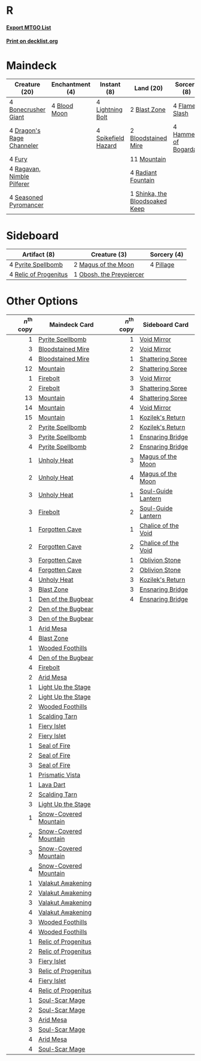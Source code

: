 # R

#### [Export MTGO List](../collection/R/R.txt)
#### [Print on decklist.org](http://decklist.org/?deckmain=2%09Blast%20Zone%0A4%09Blood%20Moon%0A2%09Bloodstained%20Mire%0A4%09Bonecrusher%20Giant%0A4%09Dragon's%20Rage%20Channeler%0A4%09Flame%20Slash%0A4%09Fury%0A4%09Hammer%20of%20Bogardan%0A4%09Lightning%20Bolt%0A11%09Mountain%0A4%09Radiant%20Fountain%0A4%09Ragavan,%20Nimble%20Pilferer%0A4%09Seasoned%20Pyromancer%0A1%09Shinka,%20the%20Bloodsoaked%20Keep%0A4%09Spikefield%20Hazard&deckside=2%09Magus%20of%20the%20Moon%0A1%09Obosh,%20the%20Preypiercer%0A4%09Pillage%0A4%09Pyrite%20Spellbomb%0A4%09Relic%20of%20Progenitus)
# Maindeck

|                                            Creature (20)                                            |                                   Enchantment (4)                                    |                                         Instant (8)                                          |                                               Land (20)                                                |                                         Sorcery (8)                                          |
|-----------------------------------------------------------------------------------------------------|--------------------------------------------------------------------------------------|----------------------------------------------------------------------------------------------|--------------------------------------------------------------------------------------------------------|----------------------------------------------------------------------------------------------|
|4 [Bonecrusher Giant](http://gatherer.wizards.com/Pages/Card/Details.aspx?multiverseid=473077)       |4 [Blood Moon](http://gatherer.wizards.com/Pages/Card/Details.aspx?multiverseid=45386)|4 [Lightning Bolt](http://gatherer.wizards.com/Pages/Card/Details.aspx?multiverseid=806)      |2 [Blast Zone](http://gatherer.wizards.com/Pages/Card/Details.aspx?multiverseid=461171)                 |4 [Flame Slash](http://gatherer.wizards.com/Pages/Card/Details.aspx?multiverseid=416914)      |
|4 [Dragon's Rage Channeler](http://gatherer.wizards.com/Pages/Card/Details.aspx?multiverseid=522197) |                                                                                      |4 [Spikefield Hazard](http://gatherer.wizards.com/Pages/Card/Details.aspx?multiverseid=491809)|2 [Bloodstained Mire](http://gatherer.wizards.com/Pages/Card/Details.aspx?multiverseid=405094)          |4 [Hammer of Bogardan](http://gatherer.wizards.com/Pages/Card/Details.aspx?multiverseid=15420)|
|4 [Fury](http://gatherer.wizards.com/Pages/Card/Details.aspx?multiverseid=522202)                    |                                                                                      |                                                                                              |11 [Mountain](http://gatherer.wizards.com/Pages/Card/Details.aspx?multiverseid=439859)                  |                                                                                              |
|4 [Ragavan, Nimble Pilferer](http://gatherer.wizards.com/Pages/Card/Details.aspx?multiverseid=522214)|                                                                                      |                                                                                              |4 [Radiant Fountain](http://gatherer.wizards.com/Pages/Card/Details.aspx?multiverseid=438810)           |                                                                                              |
|4 [Seasoned Pyromancer](http://gatherer.wizards.com/Pages/Card/Details.aspx?multiverseid=464094)     |                                                                                      |                                                                                              |1 [Shinka, the Bloodsoaked Keep](http://gatherer.wizards.com/Pages/Card/Details.aspx?multiverseid=79121)|                                                                                              |


# Sideboard

|                                          Artifact (8)                                          |                                           Creature (3)                                            |                                    Sorcery (4)                                    |
|------------------------------------------------------------------------------------------------|---------------------------------------------------------------------------------------------------|-----------------------------------------------------------------------------------|
|4 [Pyrite Spellbomb](http://gatherer.wizards.com/Pages/Card/Details.aspx?multiverseid=442796)   |2 [Magus of the Moon](http://gatherer.wizards.com/Pages/Card/Details.aspx?multiverseid=136152)     |4 [Pillage](http://gatherer.wizards.com/Pages/Card/Details.aspx?multiverseid=14755)|
|4 [Relic of Progenitus](http://gatherer.wizards.com/Pages/Card/Details.aspx?multiverseid=174824)|1 [Obosh, the Preypiercer](http://gatherer.wizards.com/Pages/Card/Details.aspx?multiverseid=479748)|                                                                                   |


# Other Options

|*n*<sup>th</sup> copy|                                         Maindeck Card                                          |*n*<sup>th</sup> copy|                                        Sideboard Card                                        |
|--------------------:|------------------------------------------------------------------------------------------------|--------------------:|----------------------------------------------------------------------------------------------|
|                    1|[Pyrite Spellbomb](http://gatherer.wizards.com/Pages/Card/Details.aspx?multiverseid=442796)     |                    1|[Void Mirror](http://gatherer.wizards.com/Pages/Card/Details.aspx?multiverseid=522318)        |
|                    3|[Bloodstained Mire](http://gatherer.wizards.com/Pages/Card/Details.aspx?multiverseid=405094)    |                    2|[Void Mirror](http://gatherer.wizards.com/Pages/Card/Details.aspx?multiverseid=522318)        |
|                    4|[Bloodstained Mire](http://gatherer.wizards.com/Pages/Card/Details.aspx?multiverseid=405094)    |                    1|[Shattering Spree](http://gatherer.wizards.com/Pages/Card/Details.aspx?multiverseid=456224)   |
|                   12|[Mountain](http://gatherer.wizards.com/Pages/Card/Details.aspx?multiverseid=439859)             |                    2|[Shattering Spree](http://gatherer.wizards.com/Pages/Card/Details.aspx?multiverseid=456224)   |
|                    1|[Firebolt](http://gatherer.wizards.com/Pages/Card/Details.aspx?multiverseid=189236)             |                    3|[Void Mirror](http://gatherer.wizards.com/Pages/Card/Details.aspx?multiverseid=522318)        |
|                    2|[Firebolt](http://gatherer.wizards.com/Pages/Card/Details.aspx?multiverseid=189236)             |                    3|[Shattering Spree](http://gatherer.wizards.com/Pages/Card/Details.aspx?multiverseid=456224)   |
|                   13|[Mountain](http://gatherer.wizards.com/Pages/Card/Details.aspx?multiverseid=439859)             |                    4|[Shattering Spree](http://gatherer.wizards.com/Pages/Card/Details.aspx?multiverseid=456224)   |
|                   14|[Mountain](http://gatherer.wizards.com/Pages/Card/Details.aspx?multiverseid=439859)             |                    4|[Void Mirror](http://gatherer.wizards.com/Pages/Card/Details.aspx?multiverseid=522318)        |
|                   15|[Mountain](http://gatherer.wizards.com/Pages/Card/Details.aspx?multiverseid=439859)             |                    1|[Kozilek's Return](http://gatherer.wizards.com/Pages/Card/Details.aspx?multiverseid=407608)   |
|                    2|[Pyrite Spellbomb](http://gatherer.wizards.com/Pages/Card/Details.aspx?multiverseid=442796)     |                    2|[Kozilek's Return](http://gatherer.wizards.com/Pages/Card/Details.aspx?multiverseid=407608)   |
|                    3|[Pyrite Spellbomb](http://gatherer.wizards.com/Pages/Card/Details.aspx?multiverseid=442796)     |                    1|[Ensnaring Bridge](http://gatherer.wizards.com/Pages/Card/Details.aspx?multiverseid=15866)    |
|                    4|[Pyrite Spellbomb](http://gatherer.wizards.com/Pages/Card/Details.aspx?multiverseid=442796)     |                    2|[Ensnaring Bridge](http://gatherer.wizards.com/Pages/Card/Details.aspx?multiverseid=15866)    |
|                    1|[Unholy Heat](http://gatherer.wizards.com/Pages/Card/Details.aspx?multiverseid=522221)          |                    3|[Magus of the Moon](http://gatherer.wizards.com/Pages/Card/Details.aspx?multiverseid=136152)  |
|                    2|[Unholy Heat](http://gatherer.wizards.com/Pages/Card/Details.aspx?multiverseid=522221)          |                    4|[Magus of the Moon](http://gatherer.wizards.com/Pages/Card/Details.aspx?multiverseid=136152)  |
|                    3|[Unholy Heat](http://gatherer.wizards.com/Pages/Card/Details.aspx?multiverseid=522221)          |                    1|[Soul-Guide Lantern](http://gatherer.wizards.com/Pages/Card/Details.aspx?multiverseid=476488) |
|                    3|[Firebolt](http://gatherer.wizards.com/Pages/Card/Details.aspx?multiverseid=189236)             |                    2|[Soul-Guide Lantern](http://gatherer.wizards.com/Pages/Card/Details.aspx?multiverseid=476488) |
|                    1|[Forgotten Cave](http://gatherer.wizards.com/Pages/Card/Details.aspx?multiverseid=376344)       |                    1|[Chalice of the Void](http://gatherer.wizards.com/Pages/Card/Details.aspx?multiverseid=442211)|
|                    2|[Forgotten Cave](http://gatherer.wizards.com/Pages/Card/Details.aspx?multiverseid=376344)       |                    2|[Chalice of the Void](http://gatherer.wizards.com/Pages/Card/Details.aspx?multiverseid=442211)|
|                    3|[Forgotten Cave](http://gatherer.wizards.com/Pages/Card/Details.aspx?multiverseid=376344)       |                    1|[Oblivion Stone](http://gatherer.wizards.com/Pages/Card/Details.aspx?multiverseid=446941)     |
|                    4|[Forgotten Cave](http://gatherer.wizards.com/Pages/Card/Details.aspx?multiverseid=376344)       |                    2|[Oblivion Stone](http://gatherer.wizards.com/Pages/Card/Details.aspx?multiverseid=446941)     |
|                    4|[Unholy Heat](http://gatherer.wizards.com/Pages/Card/Details.aspx?multiverseid=522221)          |                    3|[Kozilek's Return](http://gatherer.wizards.com/Pages/Card/Details.aspx?multiverseid=407608)   |
|                    3|[Blast Zone](http://gatherer.wizards.com/Pages/Card/Details.aspx?multiverseid=461171)           |                    3|[Ensnaring Bridge](http://gatherer.wizards.com/Pages/Card/Details.aspx?multiverseid=15866)    |
|                    1|[Den of the Bugbear](http://gatherer.wizards.com/Pages/Card/Details.aspx?multiverseid=527541)   |                    4|[Ensnaring Bridge](http://gatherer.wizards.com/Pages/Card/Details.aspx?multiverseid=15866)    |
|                    2|[Den of the Bugbear](http://gatherer.wizards.com/Pages/Card/Details.aspx?multiverseid=527541)   |                     |                                                                                              |
|                    3|[Den of the Bugbear](http://gatherer.wizards.com/Pages/Card/Details.aspx?multiverseid=527541)   |                     |                                                                                              |
|                    1|[Arid Mesa](http://gatherer.wizards.com/Pages/Card/Details.aspx?multiverseid=405092)            |                     |                                                                                              |
|                    4|[Blast Zone](http://gatherer.wizards.com/Pages/Card/Details.aspx?multiverseid=461171)           |                     |                                                                                              |
|                    1|[Wooded Foothills](http://gatherer.wizards.com/Pages/Card/Details.aspx?multiverseid=405116)     |                     |                                                                                              |
|                    4|[Den of the Bugbear](http://gatherer.wizards.com/Pages/Card/Details.aspx?multiverseid=527541)   |                     |                                                                                              |
|                    4|[Firebolt](http://gatherer.wizards.com/Pages/Card/Details.aspx?multiverseid=189236)             |                     |                                                                                              |
|                    2|[Arid Mesa](http://gatherer.wizards.com/Pages/Card/Details.aspx?multiverseid=405092)            |                     |                                                                                              |
|                    1|[Light Up the Stage](http://gatherer.wizards.com/Pages/Card/Details.aspx?multiverseid=457251)   |                     |                                                                                              |
|                    2|[Light Up the Stage](http://gatherer.wizards.com/Pages/Card/Details.aspx?multiverseid=457251)   |                     |                                                                                              |
|                    2|[Wooded Foothills](http://gatherer.wizards.com/Pages/Card/Details.aspx?multiverseid=405116)     |                     |                                                                                              |
|                    1|[Scalding Tarn](http://gatherer.wizards.com/Pages/Card/Details.aspx?multiverseid=405107)        |                     |                                                                                              |
|                    1|[Fiery Islet](http://gatherer.wizards.com/Pages/Card/Details.aspx?multiverseid=464187)          |                     |                                                                                              |
|                    2|[Fiery Islet](http://gatherer.wizards.com/Pages/Card/Details.aspx?multiverseid=464187)          |                     |                                                                                              |
|                    1|[Seal of Fire](http://gatherer.wizards.com/Pages/Card/Details.aspx?multiverseid=185817)         |                     |                                                                                              |
|                    2|[Seal of Fire](http://gatherer.wizards.com/Pages/Card/Details.aspx?multiverseid=185817)         |                     |                                                                                              |
|                    3|[Seal of Fire](http://gatherer.wizards.com/Pages/Card/Details.aspx?multiverseid=185817)         |                     |                                                                                              |
|                    1|[Prismatic Vista](http://gatherer.wizards.com/Pages/Card/Details.aspx?multiverseid=464193)      |                     |                                                                                              |
|                    1|[Lava Dart](http://gatherer.wizards.com/Pages/Card/Details.aspx?multiverseid=29766)             |                     |                                                                                              |
|                    2|[Scalding Tarn](http://gatherer.wizards.com/Pages/Card/Details.aspx?multiverseid=405107)        |                     |                                                                                              |
|                    3|[Light Up the Stage](http://gatherer.wizards.com/Pages/Card/Details.aspx?multiverseid=457251)   |                     |                                                                                              |
|                    1|[Snow-Covered Mountain](http://gatherer.wizards.com/Pages/Card/Details.aspx?multiverseid=121233)|                     |                                                                                              |
|                    2|[Snow-Covered Mountain](http://gatherer.wizards.com/Pages/Card/Details.aspx?multiverseid=121233)|                     |                                                                                              |
|                    3|[Snow-Covered Mountain](http://gatherer.wizards.com/Pages/Card/Details.aspx?multiverseid=121233)|                     |                                                                                              |
|                    4|[Snow-Covered Mountain](http://gatherer.wizards.com/Pages/Card/Details.aspx?multiverseid=121233)|                     |                                                                                              |
|                    1|[Valakut Awakening](http://gatherer.wizards.com/Pages/Card/Details.aspx?multiverseid=491818)    |                     |                                                                                              |
|                    2|[Valakut Awakening](http://gatherer.wizards.com/Pages/Card/Details.aspx?multiverseid=491818)    |                     |                                                                                              |
|                    3|[Valakut Awakening](http://gatherer.wizards.com/Pages/Card/Details.aspx?multiverseid=491818)    |                     |                                                                                              |
|                    4|[Valakut Awakening](http://gatherer.wizards.com/Pages/Card/Details.aspx?multiverseid=491818)    |                     |                                                                                              |
|                    3|[Wooded Foothills](http://gatherer.wizards.com/Pages/Card/Details.aspx?multiverseid=405116)     |                     |                                                                                              |
|                    4|[Wooded Foothills](http://gatherer.wizards.com/Pages/Card/Details.aspx?multiverseid=405116)     |                     |                                                                                              |
|                    1|[Relic of Progenitus](http://gatherer.wizards.com/Pages/Card/Details.aspx?multiverseid=174824)  |                     |                                                                                              |
|                    2|[Relic of Progenitus](http://gatherer.wizards.com/Pages/Card/Details.aspx?multiverseid=174824)  |                     |                                                                                              |
|                    3|[Fiery Islet](http://gatherer.wizards.com/Pages/Card/Details.aspx?multiverseid=464187)          |                     |                                                                                              |
|                    3|[Relic of Progenitus](http://gatherer.wizards.com/Pages/Card/Details.aspx?multiverseid=174824)  |                     |                                                                                              |
|                    4|[Fiery Islet](http://gatherer.wizards.com/Pages/Card/Details.aspx?multiverseid=464187)          |                     |                                                                                              |
|                    4|[Relic of Progenitus](http://gatherer.wizards.com/Pages/Card/Details.aspx?multiverseid=174824)  |                     |                                                                                              |
|                    1|[Soul-Scar Mage](http://gatherer.wizards.com/Pages/Card/Details.aspx?multiverseid=426850)       |                     |                                                                                              |
|                    2|[Soul-Scar Mage](http://gatherer.wizards.com/Pages/Card/Details.aspx?multiverseid=426850)       |                     |                                                                                              |
|                    3|[Arid Mesa](http://gatherer.wizards.com/Pages/Card/Details.aspx?multiverseid=405092)            |                     |                                                                                              |
|                    3|[Soul-Scar Mage](http://gatherer.wizards.com/Pages/Card/Details.aspx?multiverseid=426850)       |                     |                                                                                              |
|                    4|[Arid Mesa](http://gatherer.wizards.com/Pages/Card/Details.aspx?multiverseid=405092)            |                     |                                                                                              |
|                    4|[Soul-Scar Mage](http://gatherer.wizards.com/Pages/Card/Details.aspx?multiverseid=426850)       |                     |                                                                                              |

